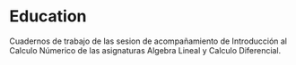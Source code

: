 # Education

Cuadernos de trabajo de las sesion de acompañamiento de Introducción al Calculo Númerico de las asignaturas Algebra Lineal y Calculo Diferencial.
